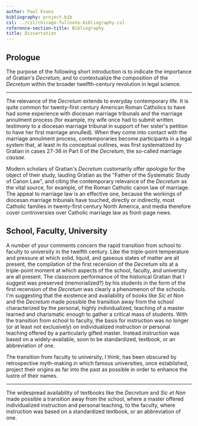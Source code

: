```yaml
---
author: Paul Evans
bibliography: project.bib
csl: ../csl/chicago-fullnote-bibliography.csl
reference-section-title: Bibliography
title: Dissertation
---
```

## Prologue

The purpose of the following short introduction is to indicate the
importance of Gratian's *Decretum,* and to contextualize the
composition of the *Decretum* within the broader twelfth-century
revolution in legal science.

* * *

The relevance of the *Decretum* extends to everyday contemporary
life. It is quite common for twenty-first century American Roman
Catholics to have had some experience with diocesan marriage tribunals
and the marriage annulment process (for example, my wife once had
to submit written testimony to a diocesan marriage tribunal in
support of her sister's petition to have her first marriage annulled).
When they come into contact with the marriage annulment process,
contemporaries become participants in a legal system that, at least
in its conceptual outlines, was first systematized by Gratian in
cases 27-36 in Part II of the *Decretum*, the so-called marriage
*causae*.

Modern scholars of Gratian's *Decretum* customarily offer *apologia*
for the object of their study, lauding Gratian as the "Father of
the Systematic Study of Canon Law", and citing the contemporary
relevance of the *Decretum* as the vital source, for example, of
the Roman Catholic canon law of marriage. The appeal to marriage
law is an effective one, because the workings of diocesan marriage
tribunals have touched, directly or indirectly, most Catholic
families in twenty-first century North America, and media therefore
cover controversies over Catholic marriage law as front-page news.

## School, Faculty, University

A number of your comments concern the rapid transition from school
to faculty to university in the twelfth century. Like the triple-point
temperature and pressure at which solid, liquid, and gaseous states
of matter are all present, the compilation of the first recension
of the *Decretum* sits at a triple-point moment at which aspects
of the school, faculty, and university are all present. The classroom
performance of the historical Gratian that I suggest was preserved
(memorialized?) by his students in the form of the first recension
of the *Decretum* was clearly a phenomenon of the schools. I'm
suggesting that the existence and availability of books like *Sic
et Non* and the *Decretum* made possible the transition away from
the school characterized by the personal, highly individualized,
teaching of a master learned and charismatic enough to gather a
critical mass of students. With the transition from school to
faculty, the basis for instruction was no longer (or at least not
exclusively) on individualized instruction or personal teaching
offered by a particularly gifted master. Instead instruction was
based on a widely-available, soon to be standardized, textbook, or
an abbreviation of one.

The transition from faculty to university, I think, has been obscured
by retrospective myth-making in which famous universities, once
established, project their origins as far into the past as possible
in order to enhance the lustre of their names.

* * *

The widespread availability of textbooks like the *Decretum* and
*Sic et Non* made possible a transition away from the school, where
a master offered individualized instruction and personal teaching,
to the faculty, where instruction was based on a standardized
textbook, or an abbreviation of one.

